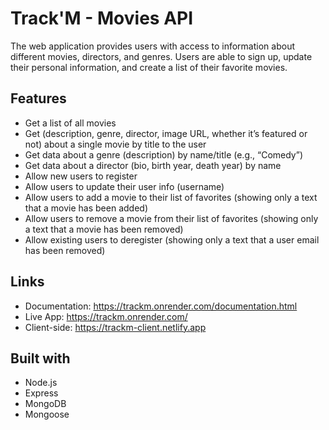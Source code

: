 # Track'M - Movies API
The web application provides users with access to information about different movies, directors, and genres. Users are able to sign up, update their personal information, and create a list of their favorite movies.

## Features
* Get a list of all movies 
* Get (description, genre, director, image URL, whether it’s featured or not) about a single movie by title to the user
* Get data about a genre (description) by name/title (e.g., “Comedy”)
* Get data about a director (bio, birth year, death year) by name
* Allow new users to register
* Allow users to update their user info (username)
* Allow users to add a movie to their list of favorites (showing only a text that a movie has been added)
* Allow users to remove a movie from their list of favorites (showing only a text that a movie has been removed)
* Allow existing users to deregister (showing only a text that a user email has been removed)

## Links
* Documentation: https://trackm.onrender.com/documentation.html
* Live App: https://trackm.onrender.com/
* Client-side: https://trackm-client.netlify.app

## Built with
* Node.js
* Express
* MongoDB
* Mongoose




